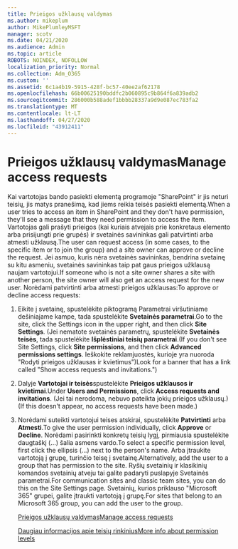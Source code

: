 ```yaml
---
title: Prieigos užklausų valdymas
ms.author: mikeplum
author: MikePlumleyMSFT
manager: scotv
ms.date: 04/21/2020
ms.audience: Admin
ms.topic: article
ROBOTS: NOINDEX, NOFOLLOW
localization_priority: Normal
ms.collection: Adm_O365
ms.custom: ''
ms.assetid: 6c1a4b19-5915-428f-bc57-40ee2af62178
ms.openlocfilehash: 66b00625190bddfc2b060895c9b864f6a839adb2
ms.sourcegitcommit: 286000b588adef1bbbb28337a9d9e087ec783fa2
ms.translationtype: MT
ms.contentlocale: lt-LT
ms.lasthandoff: 04/27/2020
ms.locfileid: "43912411"
---
```

# <a name="manage-access-requests"></a><span data-ttu-id="30e8d-102">Prieigos užklausų valdymas</span><span class="sxs-lookup"><span data-stu-id="30e8d-102">Manage access requests</span></span>

<span data-ttu-id="30e8d-103">Kai vartotojas bando pasiekti elementą programoje "SharePoint" ir jis neturi teisių, jis matys pranešimą, kad jiems reikia teisės pasiekti elementą.</span><span class="sxs-lookup"><span data-stu-id="30e8d-103">When a user tries to access an item in SharePoint and they don't have permission, they'll see a message that they need permission to access the item.</span></span> <span data-ttu-id="30e8d-104">Vartotojas gali prašyti prieigos (kai kuriais atvejais prie konkretaus elemento arba prisijungti prie grupės) ir svetainės savininkas gali patvirtinti arba atmesti užklausą.</span><span class="sxs-lookup"><span data-stu-id="30e8d-104">The user can request access (in some cases, to the specific item or to join the group) and a site owner can approve or decline the request.</span></span> <span data-ttu-id="30e8d-105">Jei asmuo, kuris nėra svetainės savininkas, bendrina svetainę su kitu asmeniu, svetainės savininkas taip pat gaus prieigos užklausą naujam vartotojui.</span><span class="sxs-lookup"><span data-stu-id="30e8d-105">If someone who is not a site owner shares a site with another person, the site owner will also get an access request for the new user.</span></span> <span data-ttu-id="30e8d-106">Norėdami patvirtinti arba atmesti prieigos užklausas:</span><span class="sxs-lookup"><span data-stu-id="30e8d-106">To approve or decline access requests:</span></span>
  
1. <span data-ttu-id="30e8d-107">Eikite į svetainę, spustelėkite piktogramą Parametrai viršutiniame dešiniajame kampe, tada spustelėkite **Svetainės parametrai**.</span><span class="sxs-lookup"><span data-stu-id="30e8d-107">Go to the site, click the Settings icon in the upper right, and then click **Site Settings**.</span></span> <span data-ttu-id="30e8d-108">(Jei nematote svetainės parametrų, spustelėkite **Svetainės teisės**, tada spustelėkite **Išplėstiniai teisių parametrai**.</span><span class="sxs-lookup"><span data-stu-id="30e8d-108">(If you don't see Site Settings, click **Site permissions**, and then click **Advanced permissions settings**.</span></span> <span data-ttu-id="30e8d-109">Ieškokite reklamjuostės, kurioje yra nuoroda "Rodyti prieigos užklausas ir kvietimus")</span><span class="sxs-lookup"><span data-stu-id="30e8d-109">Look for a banner that has a link called "Show access requests and invitations.")</span></span>
    
2. <span data-ttu-id="30e8d-110">Dalyje **Vartotojai ir teisės**spustelėkite **Prieigos užklausos ir kvietimai**.</span><span class="sxs-lookup"><span data-stu-id="30e8d-110">Under **Users and Permissions**, click **Access requests and invitations**.</span></span> <span data-ttu-id="30e8d-111">(Jei tai nerodoma, nebuvo pateikta jokių prieigos užklausų.)</span><span class="sxs-lookup"><span data-stu-id="30e8d-111">(If this doesn't appear, no access requests have been made.)</span></span>
    
3. <span data-ttu-id="30e8d-112">Norėdami suteikti vartotojui teises atskirai, spustelėkite **Patvirtinti** arba **Atmesti**.</span><span class="sxs-lookup"><span data-stu-id="30e8d-112">To give the user permission individually, click **Approve** or **Decline**.</span></span> <span data-ttu-id="30e8d-113">Norėdami pasirinkti konkretų teisių lygį, pirmiausia spustelėkite daugtaškį (...) šalia asmens vardo.</span><span class="sxs-lookup"><span data-stu-id="30e8d-113">To select a specific permission level, first click the ellipsis (...) next to the person's name.</span></span> <span data-ttu-id="30e8d-114">Arba įtraukite vartotoją į grupę, turinčio teisę į svetainę.</span><span class="sxs-lookup"><span data-stu-id="30e8d-114">Alternatively, add the user to a group that has permission to the site.</span></span> <span data-ttu-id="30e8d-115">Ryšių svetainių ir klasikinių komandos svetainių atveju tai galite padaryti puslapyje Svetainės parametrai.</span><span class="sxs-lookup"><span data-stu-id="30e8d-115">For communication sites and classic team sites, you can do this on the Site Settings page.</span></span> <span data-ttu-id="30e8d-116">Svetainių, kurios priklauso "Microsoft 365" grupei, galite įtraukti vartotoją į grupę.</span><span class="sxs-lookup"><span data-stu-id="30e8d-116">For sites that belong to an Microsoft 365 group, you can add the user to the group.</span></span>
    
    [<span data-ttu-id="30e8d-117">Prieigos užklausų valdymas</span><span class="sxs-lookup"><span data-stu-id="30e8d-117">Manage access requests </span></span>](https://go.microsoft.com/fwlink/?linkid=2008747)
    
    [<span data-ttu-id="30e8d-118">Daugiau informacijos apie teisių rinkinius</span><span class="sxs-lookup"><span data-stu-id="30e8d-118">More info about permission levels</span></span>](https://go.microsoft.com/fwlink/?linkid=867071)
    


